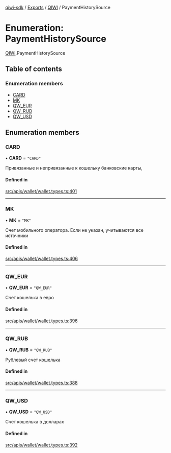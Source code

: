[qiwi-sdk](../README.md) / [Exports](../modules.md) / [QIWI](../modules/QIWI.md) / PaymentHistorySource

# Enumeration: PaymentHistorySource

[QIWI](../modules/QIWI.md).PaymentHistorySource

## Table of contents

### Enumeration members

- [CARD](QIWI.PaymentHistorySource.md#card)
- [MK](QIWI.PaymentHistorySource.md#mk)
- [QW\_EUR](QIWI.PaymentHistorySource.md#qw_eur)
- [QW\_RUB](QIWI.PaymentHistorySource.md#qw_rub)
- [QW\_USD](QIWI.PaymentHistorySource.md#qw_usd)

## Enumeration members

### CARD

• **CARD** = `"CARD"`

Привязанные и непривязанные к кошельку банковские
карты,

#### Defined in

[src/apis/wallet/wallet.types.ts:401](https://github.com/AlexXanderGrib/node-qiwi-sdk/blob/46a7631/src/apis/wallet/wallet.types.ts#L401)

___

### MK

• **MK** = `"MK"`

Счет мобильного оператора. Если не указан, учитываются
все источники

#### Defined in

[src/apis/wallet/wallet.types.ts:406](https://github.com/AlexXanderGrib/node-qiwi-sdk/blob/46a7631/src/apis/wallet/wallet.types.ts#L406)

___

### QW\_EUR

• **QW\_EUR** = `"QW_EUR"`

Счет кошелька в евро

#### Defined in

[src/apis/wallet/wallet.types.ts:396](https://github.com/AlexXanderGrib/node-qiwi-sdk/blob/46a7631/src/apis/wallet/wallet.types.ts#L396)

___

### QW\_RUB

• **QW\_RUB** = `"QW_RUB"`

Рублевый счет кошелька

#### Defined in

[src/apis/wallet/wallet.types.ts:388](https://github.com/AlexXanderGrib/node-qiwi-sdk/blob/46a7631/src/apis/wallet/wallet.types.ts#L388)

___

### QW\_USD

• **QW\_USD** = `"QW_USD"`

Счет кошелька в долларах

#### Defined in

[src/apis/wallet/wallet.types.ts:392](https://github.com/AlexXanderGrib/node-qiwi-sdk/blob/46a7631/src/apis/wallet/wallet.types.ts#L392)
